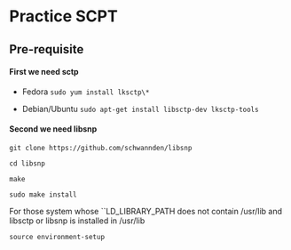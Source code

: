 # Practice SCPT

## Pre-requisite

#### First we need sctp

* Fedora
``sudo yum install lksctp\*``

* Debian/Ubuntu
``sudo apt-get install libsctp-dev lksctp-tools``

#### Second we need libsnp

``git clone https://github.com/schwannden/libsnp``

``cd libsnp``

``make``

``sudo make install``

For those system whose ``LD_LIBRARY_PATH does not contain /usr/lib
and libsctp or libsnp is installed in /usr/lib

``source environment-setup``
